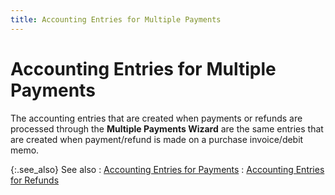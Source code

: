 ```yaml
---
title: Accounting Entries for Multiple Payments
---
```


# Accounting Entries for Multiple Payments


The accounting entries that are created when payments or refunds are  processed through the **Multiple Payments 
 Wizard** are the same entries that are created when payment/refund  is made on a purchase invoice/debit memo.


{:.see_also}
See also
: [Accounting  Entries for Payments]({{site.acc_baseurl}}/vendor-payments-and-refunds/creating-a-manual-payment-journal/accounting_entries_pmtjrnl.html)
: [Accounting  Entries for Refunds]({{site.acc_baseurl}}/vendor-payments-and-refunds/creating-a-manual-payment-journal/accounting_entries_for_refunds_pmtjrnl.html)
